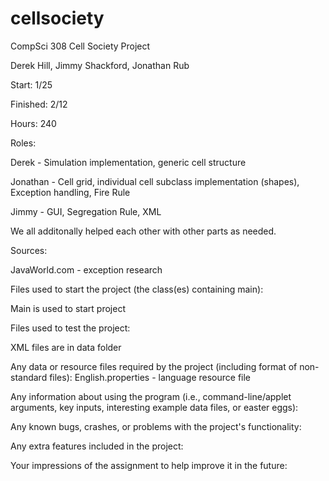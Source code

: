 # cellsociety

CompSci 308 Cell Society Project

Derek Hill, Jimmy Shackford, Jonathan Rub

Start: 1/25

Finished: 2/12

Hours: 240


Roles:

Derek - Simulation implementation, generic cell structure

Jonathan - Cell grid, individual cell subclass implementation (shapes), Exception handling, Fire Rule

Jimmy - GUI, Segregation Rule, XML

We all additonally helped each other with other parts as needed.


Sources:

JavaWorld.com - exception research


Files used to start the project (the class(es) containing main):

Main is used to start project


Files used to test the project:

XML files are in data folder


Any data or resource files required by the project (including format of non-standard files):
English.properties - language resource file

Any information about using the program (i.e., command-line/applet arguments, key inputs, interesting example data files, or easter eggs):


Any known bugs, crashes, or problems with the project's functionality:


Any extra features included in the project:


Your impressions of the assignment to help improve it in the future:

